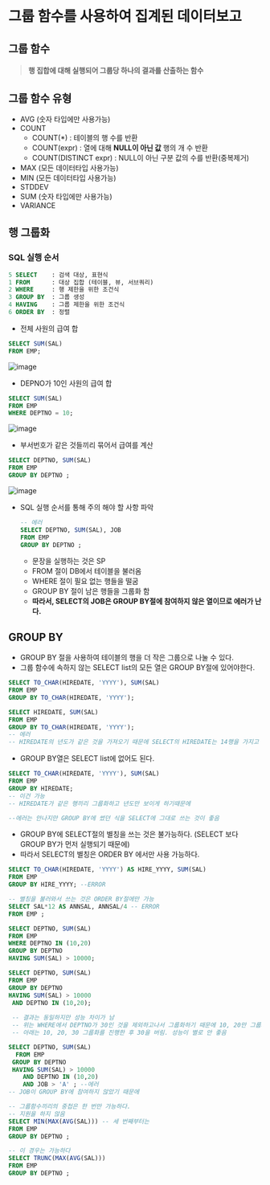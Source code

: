 # 그룹 함수를 사용하여 집계된 데이터보고
## 그룹 함수
> #### 행 집합에 대해 실행되어 그룹당 하나의 결과를 산출하는 함수
## 그룹 함수 유형
* AVG (숫자 타입에만 사용가능)
* COUNT
  * COUNT(\*) : 테이블의 행 수를 반환
  * COUNT(expr) : 열에 대해 **NULL이 아닌 값** 행의 개 수 반환
  * COUNT(DISTINCT expr) : NULL이 아닌 구분 값의 수를 반환(중복제거)
* MAX (모든 데이터타입 사용가능)
* MIN (모든 데이터타입 사용가능)
* STDDEV
* SUM (숫자 타입에만 사용가능)
* VARIANCE

## 행 그룹화
### SQL 실행 순서
``` SQL
5 SELECT    : 검색 대상, 표현식
1 FROM      : 대상 집합 (테이블, 뷰, 서브쿼리)
2 WHERE     : 행 제한을 위한 조건식
3 GROUP BY  : 그룹 생성
4 HAVING    : 그룹 제한을 위한 조건식
6 ORDER BY  : 정렬
```
  
* 전체 사원의 급여 합
```SQL
SELECT SUM(SAL)
FROM EMP;
```  
  ![image](https://user-images.githubusercontent.com/79209568/114289595-36da5080-9ab4-11eb-8bd2-8d8cd93449b4.png)
  
* DEPNO가 10인 사원의 급여 합
```SQL
SELECT SUM(SAL)
FROM EMP
WHERE DEPTNO = 10;
```
  ![image](https://user-images.githubusercontent.com/79209568/114289599-422d7c00-9ab4-11eb-9ad1-55fc0a4d6f87.png)
  
* 부서번호가 같은 것들끼리 묶어서 급여를 계산
```SQL
SELECT DEPTNO, SUM(SAL)
FROM EMP
GROUP BY DEPTNO ;
```
  ![image](https://user-images.githubusercontent.com/79209568/114289612-5bcec380-9ab4-11eb-9dd8-30bf1695eb23.png)

* SQL 실행 순서를 통해 주의 해야 할 사항 파악
  ```SQL
  -- 에러
  SELECT DEPTNO, SUM(SAL), JOB
  FROM EMP 
  GROUP BY DEPTNO ; 
  ```
  * 문장을 실행하는 것은 SP
  * FROM 절이 DB에서 테이블을 불러옴
  * WHERE 절이 필요 없는 행들을 떨굼
  * GROUP BY 절이 남은 행들을 그룹화 함
  * **따라서, SELECT의 JOB은 GROUP BY절에 참여하지 않은 열이므로 에러가 난다.**

## GROUP BY
* GROUP BY 절을 사용하여 테이블의 행을 더 작은 그룹으로 나눌 수 있다.
* 그룹 함수에 속하지 않는 SELECT list의 모든 열은 GROUP BY절에 있어야한다.
 ```SQL
 SELECT TO_CHAR(HIREDATE, 'YYYY'), SUM(SAL)
 FROM EMP
 GROUP BY TO_CHAR(HIREDATE, 'YYYY');

 SELECT HIREDATE, SUM(SAL)
 FROM EMP
 GROUP BY TO_CHAR(HIREDATE, 'YYYY');
 -- 에러
 -- HIREDATE의 년도가 같은 것을 가져오기 때문에 SELECT의 HIREDATE는 14행을 가지고 있다.
 ```
* GROUP BY열은 SELECT list에 없어도 된다.
 ```SQL
 SELECT TO_CHAR(HIREDATE, 'YYYY'), SUM(SAL)
 FROM EMP
 GROUP BY HIREDATE;
 -- 이건 가능
 -- HIREDATE가 같은 행끼리 그룹화하고 년도만 보이게 하기때문에

 --에러는 안나지만 GROUP BY에 썼던 식을 SELECT에 그대로 쓰는 것이 좋음
 ```
* GROUP BY에 SELECT절의 별칭을 쓰는 것은 불가능하다. (SELECT 보다 GROUP BY가 먼저 실행되기 때문에)
* 따라서 SELECT의 별칭은 ORDER BY 에서만 사용 가능하다.
 ```SQL
 SELECT TO_CHAR(HIREDATE, 'YYYY') AS HIRE_YYYY, SUM(SAL)
 FROM EMP
 GROUP BY HIRE_YYYY; --ERROR

 -- 별칭을 불러와서 쓰는 것은 ORDER BY절에만 가능
 SELECT SAL*12 AS ANNSAL, ANNSAL/4 -- ERROR
 FROM EMP ;
 ```

```SQL
SELECT DEPTNO, SUM(SAL)
FROM EMP
WHERE DEPTNO IN (10,20)
GROUP BY DEPTNO
HAVING SUM(SAL) > 10000;

SELECT DEPTNO, SUM(SAL)
FROM EMP
GROUP BY DEPTNO
HAVING SUM(SAL) > 10000
 AND DEPTNO IN (10,20);
 
 -- 결과는 동일하지만 성능 차이가 남
 -- 위는 WHERE에서 DEPTNO가 30인 것을 제외하고나서 그룹화하기 때문에 10, 20만 그룹화함
 -- 아래는 10, 20, 30 그룹화를 진행한 후 30을 버림. 성능이 별로 안 좋음

SELECT DEPTNO, SUM(SAL)
  FROM EMP 
 GROUP BY DEPTNO 
 HAVING SUM(SAL) > 10000 
    AND DEPTNO IN (10,20)
	AND JOB > 'A' ; --에러
-- JOB이 GROUP BY에 참여하지 않았기 때문에

-- 그룹함수끼리의 중첩은 한 번만 가능하다.
-- 지원을 하지 않음
SELECT MIN(MAX(AVG(SAL))) -- 세 번째부터는 
FROM EMP 
GROUP BY DEPTNO ; 

-- 이 경우는 가능하다
SELECT TRUNC(MAX(AVG(SAL)))
FROM EMP 
GROUP BY DEPTNO ; 
```
